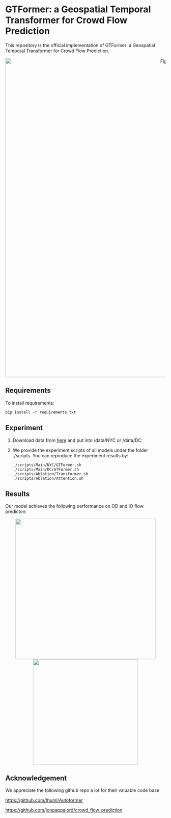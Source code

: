 # GTFormer: a Geospatial Temporal Transformer for Crowd Flow Prediction

This repository is the official implementation of GTFormer: a Geospatial Temporal Transformer for Crowd Flow Prediction. 

<div align="center">
<img src="https://github.com/kodakoda-koda/GTFormer/assets/87755637/d5ec3ee7-62f8-49a7-8eb6-80188b7fc686" width="1000" alt="Figure" title="Architecture of GTFormer">
</div>


## Requirements

To install requirements:

```setup
pip install -r requirements.txt
```

## Experiment

1. Download data from [here](https://drive.google.com/drive/folders/1B9WRpkfHn48VfkaHjnErgQ5yb8Vv6PSj?usp=drive_link) and put into /data/NYC or /data/DC.


2. We provide the experiment scripts of all models under the folder ./scripts. You can reproduce the experiment results by:
   ```
   ./scripts/Main/NYC/GTFormer.sh
   ./scripts/Main/DC/GTFormer.sh
   ./scripts/Ablation/Transformer.sh
   ./scripts/Ablation/Attention.sh
   ``` 


## Results

Our model achieves the following performance on OD and IO flow predicton:

<div align="center">
<img src="https://github.com/kodakoda-koda/GTFormer/assets/87755637/e18d0a43-036a-480a-b471-6adaac0bf04b" width="440">
</div>


<div align="center">
<img src="https://github.com/kodakoda-koda/GTFormer/assets/87755637/e312dca7-7198-4d86-a21e-5b01fd521175" width="330">
</div>


## Acknowledgement

We appreciate the following github repo a lot for their valuable code base

https://github.com/thuml/Autoformer

https://github.com/jonpappalord/crowd_flow_prediction
